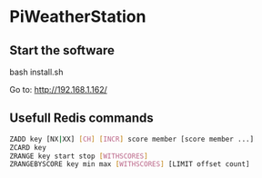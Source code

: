 # PiWeatherStation

## Start the software

bash install.sh
 
Go to: http://192.168.1.162/

## Usefull Redis commands

```bash
ZADD key [NX|XX] [CH] [INCR] score member [score member ...]
ZCARD key
ZRANGE key start stop [WITHSCORES]
ZRANGEBYSCORE key min max [WITHSCORES] [LIMIT offset count]
```
